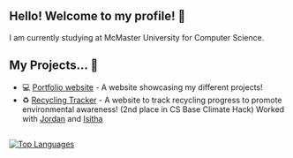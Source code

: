 ## Hello! Welcome to my profile! 👋

I am currently studying at McMaster University for Computer Science.

## My Projects... 📱

- 💻 [Portfolio website](https://lewinl349.vercel.app/) - A website showcasing my different projects!
- ♻️ [Recycling Tracker](https://github.com/JordanYChu/RecyclingTracker) - A website to track recycling progress to promote environmental awareness! (2nd place in CS Base Climate Hack) Worked with [Jordan](https://github.com/JordanYChu) and [Isitha](https://github.com/IsithaT)

##

[![Top Languages](https://github-readme-stats.vercel.app/api/top-langs/?username=lewinl349&hide=gap&layout=donut)](https://github.com/anuraghazra/github-readme-stats)
